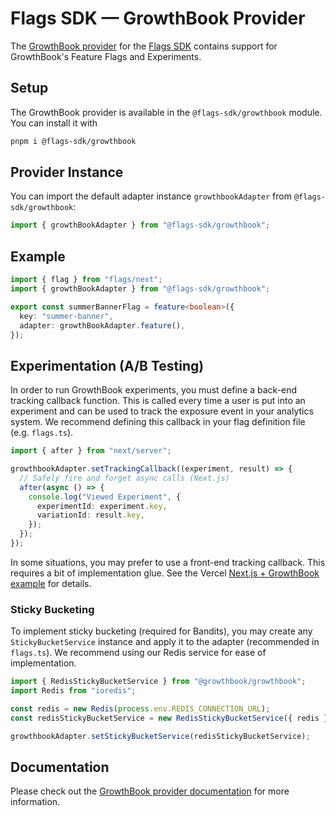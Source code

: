 # Flags SDK — GrowthBook Provider

The [GrowthBook provider](https://flags-sdk.dev/docs/api-reference/adapters/growthbook) for the [Flags SDK](https://flags-sdk.dev/) contains support for GrowthBook's Feature Flags and Experiments.

## Setup

The GrowthBook provider is available in the `@flags-sdk/growthbook` module. You can install it with

```bash
pnpm i @flags-sdk/growthbook
```

## Provider Instance

You can import the default adapter instance `growthbookAdapter` from `@flags-sdk/growthbook`:

```ts
import { growthBookAdapter } from "@flags-sdk/growthbook";
```

## Example

```ts
import { flag } from "flags/next";
import { growthBookAdapter } from "@flags-sdk/growthbook";

export const summerBannerFlag = feature<boolean>({
  key: "summer-banner",
  adapter: growthBookAdapter.feature(),
});
```

## Experimentation (A/B Testing)

In order to run GrowthBook experiments, you must define a back-end tracking callback function. This is called every time a user is put into an experiment and can be used to track the exposure event in your analytics system. We recommend defining this callback in your flag definition file (e.g. `flags.ts`).

```ts
import { after } from "next/server";

growthbookAdapter.setTrackingCallback((experiment, result) => {
  // Safely fire and forget async calls (Next.js)
  after(async () => {
    console.log("Viewed Experiment", {
      experimentId: experiment.key,
      variationId: result.key,
    });
  });
});
```

In some situations, you may prefer to use a front-end tracking callback. This requires a bit of implementation glue. See the Vercel [Next.js + GrowthBook example](https://github.com/vercel/examples/tree/main/flags-sdk/growthbook) for details.

### Sticky Bucketing

To implement sticky bucketing (required for Bandits), you may create any `StickyBucketService` instance and apply it to the adapter (recommended in `flags.ts`). We recommend using our Redis service for ease of implementation.

```ts
import { RedisStickyBucketService } from "@growthbook/growthbook";
import Redis from "ioredis";

const redis = new Redis(process.env.REDIS_CONNECTION_URL);
const redisStickyBucketService = new RedisStickyBucketService({ redis });

growthbookAdapter.setStickyBucketService(redisStickyBucketService);
```

## Documentation

Please check out the [GrowthBook provider documentation](https://flags-sdk.dev/docs/api-reference/adapters/growthbook) for more information.
